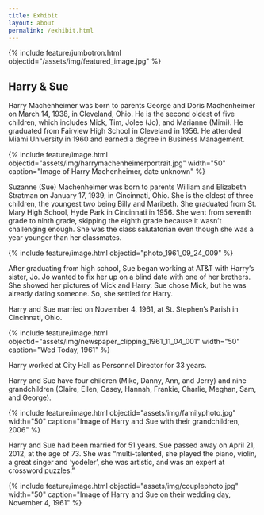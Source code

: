 ```yaml
---
title: Exhibit
layout: about
permalink: /exhibit.html
---
```


{% include feature/jumbotron.html objectid="/assets/img/featured_image.jpg" %}

## Harry & Sue

Harry Machenheimer was born to parents George and Doris Machenheimer on March 14, 1938, in Cleveland, Ohio. He is the second oldest of five children, which includes Mick, Tim, Jolee (Jo), and Marianne (Mimi). He graduated from Fairview High School in Cleveland in 1956. He attended Miami University in 1960 and earned a degree in Business Management. 

{% include feature/image.html objectid="assets/img/harrymachenheimerportrait.jpg" width="50" caption="Image of Harry Machenheimer, date unknown" %}

Suzanne (Sue) Machenheimer was born to parents William and Elizabeth Stratman on January 17, 1939, in Cincinnati, Ohio. She is the oldest of three children, the youngest two being Billy and Maribeth. She graduated from St. Mary High School, Hyde Park in Cincinnati in 1956. She went from seventh grade to ninth grade, skipping the eighth grade because it wasn’t challenging enough. She was the class salutatorian even though she was a year younger than her classmates. 

{% include feature/image.html objectid="photo_1961_09_24_009" %} 

After graduating from high school, Sue began working at AT&T with Harry’s sister, Jo. Jo wanted to fix her up on a blind date with one of her brothers. She showed her pictures of Mick and Harry. Sue chose Mick, but he was already dating someone. So, she settled for Harry. 

Harry and Sue married on November 4, 1961, at St. Stephen’s Parish in Cincinnati, Ohio. 

{% include feature/image.html objectid="assets/img/newspaper_clipping_1961_11_04_001" width="50" caption="Wed Today, 1961" %} 

Harry worked at City Hall as Personnel Director for 33 years. 

Harry and Sue have four children (Mike, Danny, Ann, and Jerry) and nine grandchildren (Claire, Ellen, Casey, Hannah, Frankie, Charlie, Meghan, Sam, and George). 

{% include feature/image.html objectid="assets/img/familyphoto.jpg" width="50" caption="Image of Harry and Sue with their grandchildren, 2006" %} 

Harry and Sue had been married for 51 years. Sue passed away on April 21, 2012, at the age of 73. She was “multi-talented, she played the piano, violin, a great singer and ‘yodeler’, she was artistic, and was an expert at crossword puzzles.” 

{% include feature/image.html objectid="assets/img/couplephoto.jpg" width="50" caption="Image of Harry and Sue on their wedding day, November 4, 1961" %}
